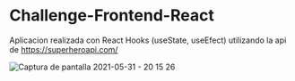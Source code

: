 # Challenge-Frontend-React

Aplicacion realizada con React Hooks (useState, useEfect) utilizando la api de https://superheroapi.com/

![Captura de pantalla 2021-05-31 - 20 15 26](https://user-images.githubusercontent.com/63797901/120248554-15911780-c24e-11eb-87a0-29d22ddc170f.png)
